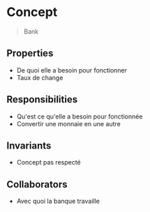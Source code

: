 # Concept

> Bank

## Properties

- De quoi elle a besoin pour fonctionner
- Taux de change


## Responsibilities

- Qu'est ce qu'elle a besoin pour fonctionnée 
- Convertir une monnaie en une autre

## Invariants

- Concept pas respecté

## Collaborators

- Avec quoi la banque travaille 
